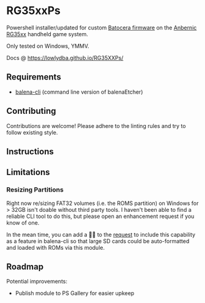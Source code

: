 # RG35xxPs

Powershell installer/updated for custom [Batocera firmware](https://github.com/rg35xx-cfw) on the [Anbernic RG35xx][rg35xx] handheld game system.

Only tested on Windows, YMMV.

Docs @ <https://lowlydba.github.io/RG35XXPs/>

## Requirements

* [balena-cli][balena-cli] (command line version of balenaEtcher)

## Contributing

Contributions are welcome! Please adhere to the linting rules and try to follow existing style.

## Instructions

## Limitations

### Resizing Partitions

Right now re/sizing FAT32 volumes (i.e. the ROMS partition) on Windows for > 32GB isn't doable without third party tools.
I haven't been able to find a reliable CLI tool to do this, but please open an enhancement request if you know of one.

In the mean time, you can add a 👍🏻 to the [request][balena-request] to include this capability
as a feature in balena-cli so that large SD cards could be auto-formatted and loaded with ROMs via this module.

## Roadmap

Potential improvements:

* Publish module to PS Gallery for easier upkeep

[balena-cli]: https://github.com/balena-io/balena-cli/blob/master/INSTALL.md
[balena-request]: https://github.com/balena-io/etcher/issues/1451
[rg35xx]: https://anbernic.com/products/rg35xx
